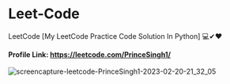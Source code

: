 # Leet-Code
LeetCode [My LeetCode Practice Code Solution In Python] 💻✔❤

<b>Profile Link: https://leetcode.com/PrinceSingh1/</b>
<br><br>
![screencapture-leetcode-PrinceSingh1-2023-02-20-21_32_05](https://user-images.githubusercontent.com/71000042/220153743-9f2b90df-cc47-4c20-9912-0ff1f5be588f.png)
